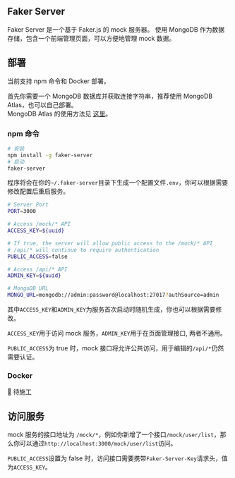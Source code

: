 ## Faker Server

Faker Server 是一个基于 Faker.js 的 mock 服务器。
使用 MongoDB 作为数据存储，包含一个前端管理页面，可以方便地管理 mock 数据。

## 部署

当前支持 npm 命令和 Docker 部署。

首先你需要一个 MongoDB 数据库并获取连接字符串，推荐使用 MongoDB Atlas，也可以自己部署。  
MongoDB Atlas 的使用方法见 [这里](https://github.com/ray-d-song/faker-server/blob/main/docs/zh_CN/mongodb-atlas.md)。

### npm 命令

```bash
# 安装
npm install -g faker-server
# 启动
faker-server
```

程序将会在你的`~/.faker-server`目录下生成一个配置文件`.env`，你可以根据需要修改配置后重启服务。

```bash
# Server Port
PORT=3000

# Access /mock/* API
ACCESS_KEY=${uuid}

# If true, the server will allow public access to the /mock/* API
# /api/* will continue to require authentication
PUBLIC_ACCESS=false

# Access /api/* API
ADMIN_KEY=${uuid}

# MongoDB URL
MONGO_URL=mongodb://admin:password@localhost:27017?authSource=admin
```

其中`ACCESS_KEY`和`ADMIN_KEY`为服务首次启动时随机生成，你也可以根据需要修改。

`ACCESS_KEY`用于访问 mock 服务，`ADMIN_KEY`用于在页面管理接口, 两者不通用。

`PUBLIC_ACCESS`为 true 时，mock 接口将允许公共访问，用于编辑的`/api/*`仍然需要认证。

### Docker

🚧 待施工

## 访问服务

mock 服务的接口地址为 `/mock/*`，例如你新增了一个接口`/mock/user/list`，那么你可以通过`http://localhost:3000/mock/user/list`访问。

`PUBLIC_ACCESS`设置为 false 时，访问接口需要携带`Faker-Server-Key`请求头，值为`ACCESS_KEY`。
